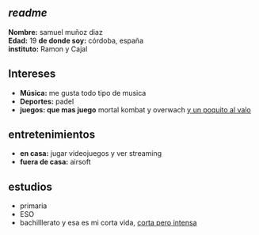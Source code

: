 ## _readme_

**Nombre:** samuel muñoz diaz  
**Edad:** 19 
**de donde soy:** córdoba, españa  
**instituto:** Ramon y Cajal  

## Intereses

- **Música:** me gusta todo tipo de musica
- **Deportes:** padel
- **juegos: que mas juego** mortal kombat y overwach [y un poquito al valo](https://media.tenor.com/xU-4bxFkXSQAAAAi/segall-dance.gif)

## entretenimientos 

- **en casa:** jugar videojuegos y ver streaming
- **fuera de casa:** airsoft

## estudios
- primaria
- ESO
- bachilllerato 
y esa es mi corta vida, [corta pero intensa](https://media1.tenor.com/m/XZ2KCGSGJ8cAAAAC/wtf-boy.gif)

